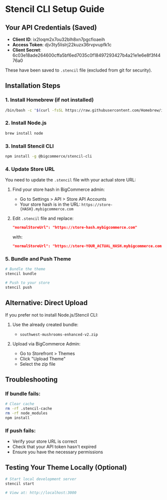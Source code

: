 # Stencil CLI Setup Guide

## Your API Credentials (Saved)
- **Client ID**: ix2loqm2x7ou32blh8xn7pgcfioaeih
- **Access Token**: djv3ty5lislrj22kuzx36rvpvupfk1c
- **Client Secret**: 6c03e18ade264600cffa5bf6ed7035c0f18497293427b4a21e1e6e8f3f4476a0

These have been saved to `.stencil` file (excluded from git for security).

## Installation Steps

### 1. Install Homebrew (if not installed)
```bash
/bin/bash -c "$(curl -fsSL https://raw.githubusercontent.com/Homebrew/install/HEAD/install.sh)"
```

### 2. Install Node.js
```bash
brew install node
```

### 3. Install Stencil CLI
```bash
npm install -g @bigcommerce/stencil-cli
```

### 4. Update Store URL
You need to update the `.stencil` file with your actual store URL:

1. Find your store hash in BigCommerce admin:
   - Go to Settings > API > Store API Accounts
   - Your store hash is in the URL: `https://store-{HASH}.mybigcommerce.com`

2. Edit `.stencil` file and replace:
   ```json
   "normalStoreUrl": "https://store-hash.mybigcommerce.com"
   ```
   with:
   ```json
   "normalStoreUrl": "https://store-YOUR_ACTUAL_HASH.mybigcommerce.com"
   ```

### 5. Bundle and Push Theme
```bash
# Bundle the theme
stencil bundle

# Push to your store
stencil push
```

## Alternative: Direct Upload
If you prefer not to install Node.js/Stencil CLI:

1. Use the already created bundle:
   - `southwest-mushrooms-enhanced-v2.zip`

2. Upload via BigCommerce Admin:
   - Go to Storefront > Themes
   - Click "Upload Theme"
   - Select the zip file

## Troubleshooting

### If bundle fails:
```bash
# Clear cache
rm -rf .stencil-cache
rm -rf node_modules
npm install
```

### If push fails:
- Verify your store URL is correct
- Check that your API token hasn't expired
- Ensure you have the necessary permissions

## Testing Your Theme Locally (Optional)
```bash
# Start local development server
stencil start

# View at: http://localhost:3000
``` 